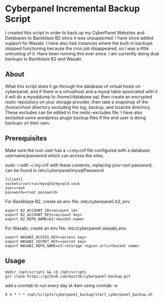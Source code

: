 # **Cyberpanel Incremental Backup Script**

I created this script in order to back up my CyberPanel Websites and Databases to Backblaze B2 since it was unsupported.
I have since added support for Wasabi. I have also had instances where the built-in backups stopped functioning because
the cron job disappeared, so I was a little untrusting of it. Have been running this ever since. I am currently doing
dual backups to Backblaze B2 and Wasabi.

## About

What this script does it go through the database of virtual hosts on cyberpanel, and if there is a virtualhost and a
mysql table associated with it it will do a mysqldump to /home/<vhost>/database.sql, then create an encrypted restic
repository on your storage provider, then take a snapshop of the /home/vhost directory excluding the log, backup, and
lscache directory. These excludes can be edited in the restic-excludes file. I have also excluded some wordpress plugin
backup files if the end user is doing backups on their own.

## Prerequisites

Make sure the root user has a ~/.my.cnf file configured with a database username/password which can access the sites.

sudo -i edit ~/.my.cnf with these contents, replacing your root password, can be found in /etc/cyberpanel/mysqlPassword

```
[client]
socket=/var/run/mysqld/mysqld.sock
user=root
password=<root password>
```

For Backblaze B2, create an env file: /etc/cyberpanel/.b2_env

```
export B2_ACCOUNT_ID=<account id>
export B2_ACCOUNT_KEY=<account key>
export B2_REPO_NAME=b2:<bucket-name>
```

For Wasabi, create an env file: /etc/cyberpanel/.wasabi_env

```
export WASABI_ACCESS_KEY=<access key>    
export WASABI_SECRET_KEY=<secret key>    
export WASABI_REPO_NAME=s3:<storage region url>/<bucket name>
```

## Usage
```
mkdir /opt/scripts && cd /opt/scripts  
git clone https://github.com/myst3k/cyberpanel-backup.git
```
add a crontab to run every day at 4am using crontab -e
```
0 4 * * * /opt/scripts/cyberpanel_backup/start_cyberpanel_backup.sh
```